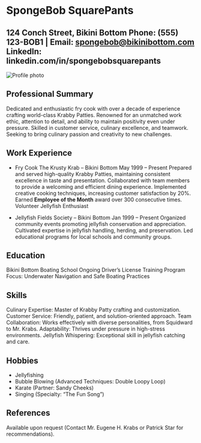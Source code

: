 
# SpongeBob SquarePants
124 Conch Street, Bikini Bottom
Phone: (555) 123-BOB1 | Email: spongebob@bikinibottom.com
LinkedIn: linkedin.com/in/spongebobsquarepants
---
![Profile photo](D:\Study\rs_school\rsschool-cv\Spongebob.png "My photo")
## Professional Summary
Dedicated and enthusiastic fry cook with over a decade of experience crafting world-class Krabby Patties. Renowned for an unmatched work ethic, attention to detail, and ability to maintain positivity even under pressure. Skilled in customer service, culinary excellence, and teamwork. Seeking to bring culinary passion and creativity to new challenges.

## Work Experience
* Fry Cook
The Krusty Krab – Bikini Bottom
May 1999 – Present
Prepared and served high-quality Krabby Patties, maintaining consistent excellence in taste and presentation.
Collaborated with team members to provide a welcoming and efficient dining experience.
Implemented creative cooking techniques, increasing customer satisfaction by 20%.
Earned **Employee of the Month** award over 300 consecutive times.
Volunteer Jellyfish Enthusiast

* Jellyfish Fields Society – Bikini Bottom
Jan 1999 – Present
Organized community events promoting jellyfish conservation and appreciation.
Cultivated expertise in jellyfish handling, herding, and preservation.
Led educational programs for local schools and community groups.
## Education
Bikini Bottom Boating School
Ongoing Driver’s License Training Program
Focus: Underwater Navigation and Safe Boating Practices
## Skills
Culinary Expertise: Master of Krabby Patty crafting and customization.
Customer Service: Friendly, patient, and solution-oriented approach.
Team Collaboration: Works effectively with diverse personalities, from Squidward to Mr. Krabs.
Adaptability: Thrives under pressure in high-stress environments.
Jellyfish Whispering: Exceptional skill in jellyfish catching and care.
## Hobbies
* Jellyfishing
* Bubble Blowing (Advanced Techniques: Double Loopy Loop)
* Karate (Partner: Sandy Cheeks)
* Singing (Specialty: “The Fun Song”)
## References
Available upon request (Contact Mr. Eugene H. Krabs or Patrick Star for recommendations).

